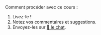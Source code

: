 <div class="lojbo simple_blockquotes"></div>
<div class="print:hidden">
</div>
<p data-md-type="paragraph">Comment procéder avec ce cours :</p>
<ol data-md-type="list" data-md-list-type="ordered" data-md-list-tight="true">
<li data-md-type="list_item" data-md-list-type="ordered">Lisez-le !</li>
<li data-md-type="list_item" data-md-list-type="ordered">Notez vos commentaires et suggestions.</li>
<li data-md-type="list_item" data-md-list-type="ordered">Envoyez-les sur <a href="https://lojban.pw/articles/live_chat/" data-md-type="link">💬 le chat</a>.</li>
</ol>
<div data-md-type="block_html"></div>
